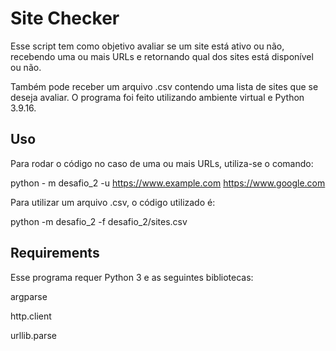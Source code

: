 # Site Checker

Esse script tem como objetivo avaliar se um site está ativo ou não, recebendo uma ou mais URLs e retornando qual dos sites está disponível ou não.

Também pode receber um arquivo .csv contendo uma lista de sites que se deseja avaliar. O programa foi feito utilizando ambiente virtual e Python 3.9.16.
## Uso

Para rodar o código no caso de uma ou mais URLs, utiliza-se o comando:

python - m desafio_2 -u https://www.example.com https://www.google.com

Para utilizar um arquivo .csv, o código utilizado é:

python -m desafio_2 -f desafio_2/sites.csv

## Requirements
Esse programa requer Python 3 e as seguintes bibliotecas:

argparse

http.client

urllib.parse
